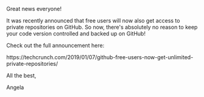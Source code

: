 <p>Great news everyone!</p><p>It was recently announced that free users will now also get access to private repositories on GitHub. So now, there's absolutely no reason to keep your code version controlled and backed up on GitHub!</p><p>Check out the full announcement here:</p><p>https://techcrunch.com/2019/01/07/github-free-users-now-get-unlimited-private-repositories/</p><p>All the best,</p><p>Angela</p>